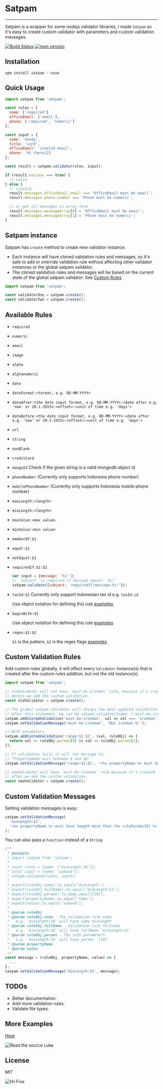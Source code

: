 # Satpam
-----
Satpam is a wrapper for some nodejs validator libraries, I made `Satpam` so it's easy to create
custom validator with parameters and custom validation messages.

[![Build Status](https://travis-ci.org/sendyhalim/satpam.svg)](https://travis-ci.org/sendyhalim/satpam)
[![npm version](https://badge.fury.io/js/satpam.svg)](https://badge.fury.io/js/satpam)


## Installation
```
npm install satpam --save
```


## Quick Usage
```js
import satpam from 'satpam';

const rules = {
  name: ['required']
  officeEmail: ['email'],
  phone: ['required', 'numeric']
};

const input = {
  name: 'Sendy',
  title: 'Lord',
  officeEmail: 'invalid email',
  phone: 'hi there123'
};

const result = satpam.validate(rules, input);

if (result.success === true) {
  // valid
} else {
  // invalid
  result.messages.officeEmail.email === 'OfficeEmail must be email';
  result.messages.phone.number === 'Phone must be numeric';

  // or get all messages in array form
  result.messages.messageArray[0] = 'OfficeEmail must be email';
  result.messages.messageArray[1] = 'Phone must be numeric';
}
```


## Satpam instance
Satpam has `create` method to create new validator instance.

- Each instance will have cloned validation rules and messages, so it's safe to add or override validation rule without affecting other validator instances or the global satpam validator.
- The cloned validation rules and messages will be based on the current state of the global satpam validator. See [Custom Rules](#custom-rules)


```js
import satpam from 'satpam';

const validatorOne = satpam.create();
const validatorTwo = satpam.create();
```


## Available Rules
- `required`
- `numeric`
- `email`
- `image`
- `alpha`
- `alphanumeric`
- `date`
- `dateFormat:<format, e.g. DD-MM-YYYY>`
- `dateAfter:<the date input format, e.g. DD-MM-YYYY>:<date after e.g. 'now' or 20-1-2015>:<offset>:<unit of time e.g. 'days'>`
- `dateBefore:<the date input format, e.g. DD-MM-YYYY>:<date after e.g. 'now' or 20-1-2015>:<offset>:<unit of time e.g. 'days'>`
- `url`
- `string`
- `nonBlank`
- `creditCard`
- `mongoId` Check if the given string is a valid mongodb object id
- `phoneNumber` (Currently only supports Indonesia phone number)
- `mobilePhoneNumber` (Currently only supports Indonesia mobile phone number)
- `maxLength:<length>`
- `minLength:<length>`
- `maxValue:<max value>`
- `minValue:<min value>`
- `memberOf:$1`
- `equal:$1`
- `notEqual:$1`
- `requiredIf:$1:$2`

  ```js
  var input = {message: 'hi!'};
  // `subject` is required if message equals `hi!`
  satpam.validate({subject: 'requiredIf:message:hi!'});
  ```
- `taxId:$1` Currently only support indonesian tax id e.g. `taxId:id`

  Use object notation for defining this rule
  [examples](https://github.com/sendyhalim/satpam/blob/master/test/member-of.spec.js#L10)
- `beginWith:$1`

  Use object notation for defining this rule
  [examples](https://github.com/sendyhalim/satpam/blob/master/test/begin-with.spec.js#L10)
- `regex:$1:$2`

  `$1` is the pattern, `$2` is the regex flags
  [examples](https://github.com/sendyhalim/satpam/blob/master/test/regex.spec.js#L9)


## Custom Validation Rules
Add custom rules globally, it will affect every `Validator` instance(s) that
is created after the custom rules addition, but not the old instance(s).


```js
import satpam from 'satpam';

// oldValidator will not have `must-be-ironman` rule, because it's created
// before we add the custom validation.
const oldValidator = satpam.create();

// The global satpam validator will always the most updated validation rules.
// After this statement, we can do satpam.validate({name: ['must-be-ironman']}, ...);
satpam.addCustomValidation('must-be-ironman', val => val === 'ironman');
satpam.setValidationMessage('must-be-ironman', 'Not ironman D:');

// With parameters
satpam.addCustomValidation('range:$1:$2', (val, ruleObj) => {
  return val >= ruleObj.params[0] && val <= ruleObj.params[1];
});

// If validation fails it will set message to:
// "PropertyName must between 0 and 30"
satpam.setValidationMessage('range:$1:$2', '<%= propertyName %> must between <%= ruleParams[0] %> and <%= ruleParams[1] %>');

// newValidator will have `must-be-ironman` rule because it's created
// after we add the custom validation.
const newValidator = satpam.create();
```


## Custom Validation Messages
Setting validation messages is easy:

```js
satpam.setValidationMessage(
  'minLength:$1',
  '<%= propertyName %> must have length more than <%= ruleParams[0] %>'
);
```

You can also pass a `Function` instead of a `String`

```js
/**
 * @example
 * import satpam from 'satpam';
 *
 * const rules = {name: ['minLength:10']};
 * const input = {name: 'wubwub'};
 * satpam.validate(rules, input);
 *
 * expect(ruleObj.name).to.equal('minLength');
 * expect(ruleObj.fullName).to.equal('minLength:$1');
 * expect(ruleObj.params).to.deep.equal([10]);
 * expect(propertyName).to.equal('name');
 * expect(value).to.equal('wubwub');
 *
 * @param ruleObj
 * @param ruleObj.name - The validation rule name
 *   e.g. `minLength:10` will have name minLength
 * @param ruleObj.fullName - Validation rule fullname
 *   e.g. `minLength:10` will have fullName `minLength:$1`
 * @param ruleObj.params - The rule parameters
 *   e.g. `minlength:10` will have params `[10]`
 * @param propertyName
 * @param value
 */
const message = (ruleObj, propertyName, value) => {
  ...
};
satpam.setValidationMessage('minLength:$1', message);
```


## TODOs
- Better documentation.
- Add more validation rules.
- Validate file types.


## More Examples
[Here](https://github.com/sendyhalim/satpam/blob/master/test)

![Read the source Luke](http://blog.codinghorror.com/content/images/uploads/2012/04/6a0120a85dcdae970b016765373659970b-800wi.jpg)


## License
MIT

![Hi-Five](https://media.giphy.com/media/JhThbOq62vwn6/giphy.gif)
